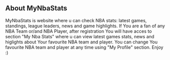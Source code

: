## About MyNbaStats

MyNbaStats is website where u can check NBA stats: latest games, standings, league leaders, news and game highlights.
If You are a fan of any NBA Team or/and NBA Player, after registration You will have acces to section "My Nba Stats" where u can view latest games stats, news and higlights about Your favourite NBA team and player.
You can change You favourite NBA team and player at any time using "My Profile" section.
Enjoy :)
